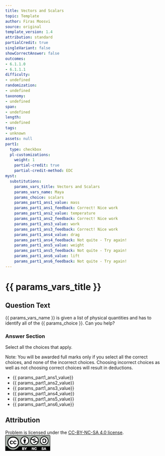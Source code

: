 ```yaml
---
title: Vectors and Scalars
topic: Template
author: Firas Moosvi
source: original
template_version: 1.4
attribution: standard
partialCredit: true
singleVariant: false
showCorrectAnswer: false
outcomes:
- 6.1.1.0
- 6.1.1.1
difficulty:
- undefined
randomization:
- undefined
taxonomy:
- undefined
span:
- undefined
length:
- undefined
tags:
- unknown
assets: null
part1:
  type: checkbox
  pl-customizations:
    weight: 1
    partial-credit: true
    partial-credit-method: EDC
myst:
  substitutions:
    params_vars_title: Vectors and Scalars
    params_vars_name: Maya
    params_choice: scalars
    params_part1_ans1_value: mass
    params_part1_ans1_feedback: Correct! Nice work
    params_part1_ans2_value: temperature
    params_part1_ans2_feedback: Correct! Nice work
    params_part1_ans3_value: work
    params_part1_ans3_feedback: Correct! Nice work
    params_part1_ans4_value: drag
    params_part1_ans4_feedback: Not quite - Try again!
    params_part1_ans5_value: weight
    params_part1_ans5_feedback: Not quite - Try again!
    params_part1_ans6_value: lift
    params_part1_ans6_feedback: Not quite - Try again!
---
```

# {{ params_vars_title }}

## Question Text

{{ params_vars_name }} is given a list of physical quantities and has to identify all of the {{ params_choice }}. Can you help?

### Answer Section

Select all the choices that apply.

Note: You will be awarded full marks only if you select all the correct choices, and none of the incorrect choices. Choosing incorrect choices as well as not choosing correct choices will result in deductions.

- {{ params_part1_ans1_value}}
- {{ params_part1_ans2_value}}
- {{ params_part1_ans3_value}}
- {{ params_part1_ans4_value}}
- {{ params_part1_ans5_value}}
- {{ params_part1_ans6_value}}

## Attribution

Problem is licensed under the [CC-BY-NC-SA 4.0 license](https://creativecommons.org/licenses/by-nc-sa/4.0/).<br> ![The Creative Commons 4.0 license requiring attribution-BY, non-commercial-NC, and share-alike-SA license.](https://raw.githubusercontent.com/firasm/bits/master/by-nc-sa.png)